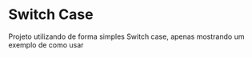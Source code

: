 # Switch Case

Projeto utilizando de forma simples Switch case, apenas mostrando um exemplo de como usar
